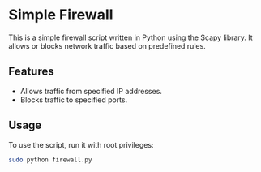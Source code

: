 # Simple Firewall

This is a simple firewall script written in Python using the Scapy library. It allows or blocks network traffic based on predefined rules.

## Features

- Allows traffic from specified IP addresses.
- Blocks traffic to specified ports.

## Usage

To use the script, run it with root privileges:

```sh
sudo python firewall.py

